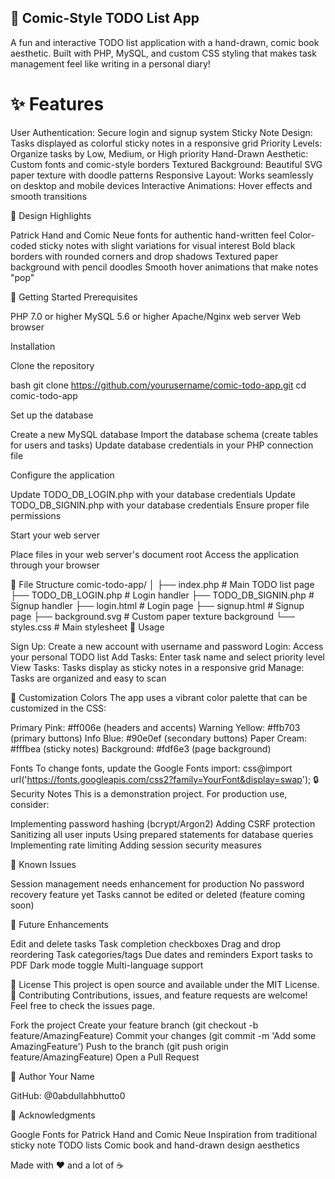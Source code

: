 ## 📝 Comic-Style TODO List App

A fun and interactive TODO list application with a hand-drawn, comic book aesthetic. Built with PHP, MySQL, and custom CSS styling that makes task management feel like writing in a personal diary!
# ✨ Features

User Authentication: Secure login and signup system
Sticky Note Design: Tasks displayed as colorful sticky notes in a responsive grid
Priority Levels: Organize tasks by Low, Medium, or High priority
Hand-Drawn Aesthetic: Custom fonts and comic-style borders
Textured Background: Beautiful SVG paper texture with doodle patterns
Responsive Layout: Works seamlessly on desktop and mobile devices
Interactive Animations: Hover effects and smooth transitions

🎨 Design Highlights

Patrick Hand and Comic Neue fonts for authentic hand-written feel
Color-coded sticky notes with slight variations for visual interest
Bold black borders with rounded corners and drop shadows
Textured paper background with pencil doodles
Smooth hover animations that make notes "pop"

🚀 Getting Started
Prerequisites

PHP 7.0 or higher
MySQL 5.6 or higher
Apache/Nginx web server
Web browser

Installation

Clone the repository

bash   git clone https://github.com/yourusername/comic-todo-app.git
   cd comic-todo-app

Set up the database

Create a new MySQL database
Import the database schema (create tables for users and tasks)
Update database credentials in your PHP connection file


Configure the application

Update TODO_DB_LOGIN.php with your database credentials
Update TODO_DB_SIGNIN.php with your database credentials
Ensure proper file permissions


Start your web server

Place files in your web server's document root
Access the application through your browser



📁 File Structure
comic-todo-app/
│
├── index.php                 # Main TODO list page
├── TODO_DB_LOGIN.php         # Login handler
├── TODO_DB_SIGNIN.php        # Signup handler
├── login.html                # Login page
├── signup.html               # Signup page
├── background.svg            # Custom paper texture background
└── styles.css                # Main stylesheet
🎯 Usage

Sign Up: Create a new account with username and password
Login: Access your personal TODO list
Add Tasks: Enter task name and select priority level
View Tasks: Tasks display as sticky notes in a responsive grid
Manage: Tasks are organized and easy to scan

🎨 Customization
Colors
The app uses a vibrant color palette that can be customized in the CSS:

Primary Pink: #ff006e (headers and accents)
Warning Yellow: #ffb703 (primary buttons)
Info Blue: #90e0ef (secondary buttons)
Paper Cream: #fffbea (sticky notes)
Background: #fdf6e3 (page background)

Fonts
To change fonts, update the Google Fonts import:
css@import url('https://fonts.googleapis.com/css2?family=YourFont&display=swap');
🔒 Security Notes
This is a demonstration project. For production use, consider:

Implementing password hashing (bcrypt/Argon2)
Adding CSRF protection
Sanitizing all user inputs
Using prepared statements for database queries
Implementing rate limiting
Adding session security measures

🐛 Known Issues

Session management needs enhancement for production
No password recovery feature yet
Tasks cannot be edited or deleted (feature coming soon)

🚧 Future Enhancements

 Edit and delete tasks
 Task completion checkboxes
 Drag and drop reordering
 Task categories/tags
 Due dates and reminders
 Export tasks to PDF
 Dark mode toggle
 Multi-language support

📄 License
This project is open source and available under the MIT License.
🤝 Contributing
Contributions, issues, and feature requests are welcome! Feel free to check the issues page.

Fork the project
Create your feature branch (git checkout -b feature/AmazingFeature)
Commit your changes (git commit -m 'Add some AmazingFeature')
Push to the branch (git push origin feature/AmazingFeature)
Open a Pull Request

👤 Author
Your Name

GitHub: @0abdullahbhutto0

🙏 Acknowledgments

Google Fonts for Patrick Hand and Comic Neue
Inspiration from traditional sticky note TODO lists
Comic book and hand-drawn design aesthetics


Made with ❤️ and a lot of ☕
